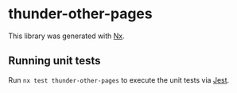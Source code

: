# thunder-other-pages

This library was generated with [Nx](https://nx.dev).

## Running unit tests

Run `nx test thunder-other-pages` to execute the unit tests via [Jest](https://jestjs.io).
